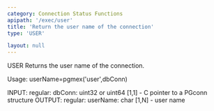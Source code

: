 ```yaml
---
category: Connection Status Functions
apipath: '/exec/user'
title: 'Return the user name of the connection'
type: 'USER'

layout: null
---
```


 USER Returns the user name of the connection.

 Usage: userName=pgmex('user',dbConn)

 INPUT:
   regular:
     dbConn: uint32 or uint64 [1,1] - C pointer to a PGconn structure
 OUTPUT:
   regular:
     userName: char [1,N] - user name